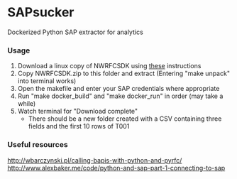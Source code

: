# SAPsucker
Dockerized Python SAP extractor for analytics

### Usage  
1) Download a linux copy of NWRFCSDK using [these](http://sap.github.io/PyRFC/install.html) instructions  
2) Copy NWRFCSDK.zip to this folder and extract (Entering "make unpack" into terminal works)   
3) Open the makefile and enter your SAP credentials where appropriate
4) Run "make docker_build" and "make docker_run" in order (may take a while)  
5) Watch terminal for "Download complete"  
    - There should be a new folder created with a CSV containing three fields and the first 10 rows of T001  

### Useful resources  
http://wbarczynski.pl/calling-bapis-with-python-and-pyrfc/  
http://www.alexbaker.me/code/python-and-sap-part-1-connecting-to-sap  
